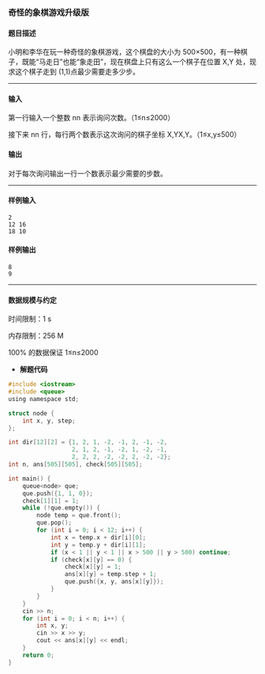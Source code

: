 ### 奇怪的象棋游戏升级版

#### 题目描述

 小明和李华在玩一种奇怪的象棋游戏，这个棋盘的大小为 500×500，有一种棋子，既能“马走日”也能“象走田”，现在棋盘上只有这么一个棋子在位置 X,Y 处，现求这个棋子走到 (1,1)点最少需要走多少步。

------

#### 输入

 第一行输入一个整数 nn 表示询问次数。（1≤n≤2000）

 接下来 nn 行，每行两个数表示这次询问的棋子坐标 X,YX,Y。（1≤x,y≤500）

#### 输出

 对于每次询问输出一行一个数表示最少需要的步数。

------

#### 样例输入

```
2
12 16
18 10
```

#### 样例输出

```
8
9
```

------

#### 数据规模与约定

 时间限制：1 s

 内存限制：256 M

 100% 的数据保证 1≤n≤2000

- **解题代码**

``` c
#include <iostream>
#include <queue>
using namespace std;

struct node {
	int x, y, step;
}; 

int dir[12][2] = {1, 2, 1, -2, -1, 2, -1, -2,
				  2, 1, 2, -1, -2, 1, -2, -1,
				  2, 2, 2, -2, -2, 2, -2, -2};
int n, ans[505][505], check[505][505]; 

int main() {
	queue<node> que;
	que.push({1, 1, 0});
	check[1][1] = 1;
	while (!que.empty()) {
		node temp = que.front();
		que.pop();
		for (int i = 0; i < 12; i++) {
			int x = temp.x + dir[i][0];
			int y = temp.y + dir[i][1];
			if (x < 1 || y < 1 || x > 500 || y > 500) continue;
			if (check[x][y] == 0) {
				check[x][y] = 1;
				ans[x][y] = temp.step + 1;
				que.push({x, y, ans[x][y]});
			}
		}
	}
	cin >> n;
	for (int i = 0; i < n; i++) {
		int x, y;
		cin >> x >> y;
		cout << ans[x][y] << endl;
	} 
	return 0;
}
```


